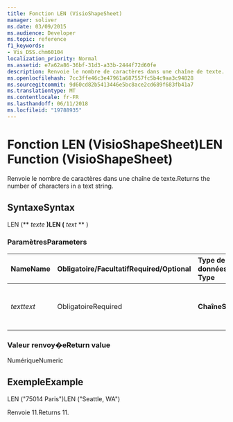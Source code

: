 ```yaml
---
title: Fonction LEN (VisioShapeSheet)
manager: soliver
ms.date: 03/09/2015
ms.audience: Developer
ms.topic: reference
f1_keywords:
- Vis_DSS.chm60104
localization_priority: Normal
ms.assetid: e7a62a86-36bf-31d3-a33b-2444f72d60fe
description: Renvoie le nombre de caractères dans une chaîne de texte.
ms.openlocfilehash: 7cc3ffe46c3e47961a687557fc5b4c9aa3c94828
ms.sourcegitcommit: 9d60cd82b5413446e5bc8ace2cd689f683fb41a7
ms.translationtype: MT
ms.contentlocale: fr-FR
ms.lasthandoff: 06/11/2018
ms.locfileid: "19788935"
---
```

# <a name="len-function-visioshapesheet"></a><span data-ttu-id="f99ab-103">Fonction LEN (VisioShapeSheet)</span><span class="sxs-lookup"><span data-stu-id="f99ab-103">LEN Function (VisioShapeSheet)</span></span>

<span data-ttu-id="f99ab-104">Renvoie le nombre de caractères dans une chaîne de texte.</span><span class="sxs-lookup"><span data-stu-id="f99ab-104">Returns the number of characters in a text string.</span></span>
  
## <a name="syntax"></a><span data-ttu-id="f99ab-105">Syntaxe</span><span class="sxs-lookup"><span data-stu-id="f99ab-105">Syntax</span></span>

<span data-ttu-id="f99ab-106">LEN (** *texte* **)</span><span class="sxs-lookup"><span data-stu-id="f99ab-106">LEN (** *text* ** )</span></span> 
  
### <a name="parameters"></a><span data-ttu-id="f99ab-107">Paramètres</span><span class="sxs-lookup"><span data-stu-id="f99ab-107">Parameters</span></span>

|<span data-ttu-id="f99ab-108">**Name**</span><span class="sxs-lookup"><span data-stu-id="f99ab-108">**Name**</span></span>|<span data-ttu-id="f99ab-109">**Obligatoire/Facultatif**</span><span class="sxs-lookup"><span data-stu-id="f99ab-109">**Required/Optional**</span></span>|<span data-ttu-id="f99ab-110">**Type de données**</span><span class="sxs-lookup"><span data-stu-id="f99ab-110">**Data Type**</span></span>|<span data-ttu-id="f99ab-111">**Description**</span><span class="sxs-lookup"><span data-stu-id="f99ab-111">**Description**</span></span>|
|:-----|:-----|:-----|:-----|
| <span data-ttu-id="f99ab-112">_text_</span><span class="sxs-lookup"><span data-stu-id="f99ab-112">_text_</span></span> <br/> |<span data-ttu-id="f99ab-113">Obligatoire</span><span class="sxs-lookup"><span data-stu-id="f99ab-113">Required</span></span>  <br/> |<span data-ttu-id="f99ab-114">**Chaîne**</span><span class="sxs-lookup"><span data-stu-id="f99ab-114">**String**</span></span> <br/> |<span data-ttu-id="f99ab-115">Chaîne de caractères dont vous souhaitez obtenir la longueur.</span><span class="sxs-lookup"><span data-stu-id="f99ab-115">The character string whose length you want to find.</span></span>  <br/> |
   
### <a name="return-value"></a><span data-ttu-id="f99ab-116">Valeur renvoy�e</span><span class="sxs-lookup"><span data-stu-id="f99ab-116">Return value</span></span>

<span data-ttu-id="f99ab-117">Numérique</span><span class="sxs-lookup"><span data-stu-id="f99ab-117">Numeric</span></span>
  
## <a name="example"></a><span data-ttu-id="f99ab-118">Exemple</span><span class="sxs-lookup"><span data-stu-id="f99ab-118">Example</span></span>

<span data-ttu-id="f99ab-119">LEN ("75014 Paris")</span><span class="sxs-lookup"><span data-stu-id="f99ab-119">LEN ("Seattle, WA")</span></span> 
  
<span data-ttu-id="f99ab-120">Renvoie 11.</span><span class="sxs-lookup"><span data-stu-id="f99ab-120">Returns 11.</span></span> 
  

